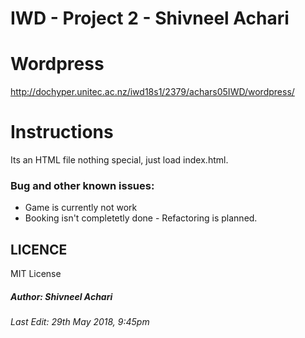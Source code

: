 # IWD - Project 2 - Shivneel Achari

# Wordpress
http://dochyper.unitec.ac.nz/iwd18s1/2379/achars05IWD/wordpress/

# Instructions
Its an HTML file nothing special, just load index.html.

### Bug and other known issues:
- Game is currently not work
- Booking isn't completetly done - Refactoring is planned.

## LICENCE
MIT License

##### Author: Shivneel Achari
###### Last Edit: 29th May 2018, 9:45pm
